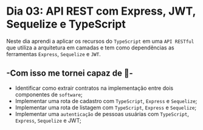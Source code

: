 # Dia 03: API REST com Express, JWT, Sequelize e TypeScript

Neste dia aprendi a aplicar os recursos do `TypeScript` em uma `API RESTful` que utiliza a arquitetura em camadas e tem como dependências as ferramentas `Express`, `Sequelize` e `JWT`.

## -Com isso me tornei capaz de 📝-

- Identificar como extrair contratos na implementação entre dois componentes de `software`;
- Implementar uma rota de cadastro com `TypeScript`, `Express` e `Sequelize`;
- Implementar uma rota de listagem com `TypeScript`, `Express` e `Sequelize`;
- Implementar uma `autenticação` de pessoas usuárias com `TypeScript`, `Express`, `Sequelize` e JWT;
